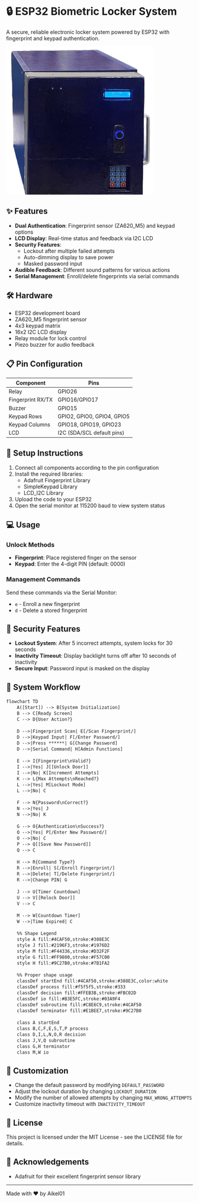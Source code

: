 # 🔒 ESP32 Biometric Locker System

A secure, reliable electronic locker system powered by ESP32 with fingerprint and keypad authentication.

![Locker System](https://raw.githubusercontent.com/AikeL01/ESP32-Fingerprint-Keypad-Locker/refs/heads/main/preview.png)

## ✨ Features

- **Dual Authentication**: Fingerprint sensor (ZA620_M5) and keypad options
- **LCD Display**: Real-time status and feedback via I2C LCD
- **Security Features**: 
  - Lockout after multiple failed attempts
  - Auto-dimming display to save power
  - Masked password input
- **Audible Feedback**: Different sound patterns for various actions
- **Serial Management**: Enroll/delete fingerprints via serial commands

## 🛠️ Hardware

- ESP32 development board
- ZA620_M5 fingerprint sensor
- 4x3 keypad matrix
- 16x2 I2C LCD display
- Relay module for lock control
- Piezo buzzer for audio feedback

## 📋 Pin Configuration

| Component | Pins |
|-----------|------|
| Relay | GPIO26 |
| Fingerprint RX/TX | GPIO16/GPIO17 |
| Buzzer | GPIO15 |
| Keypad Rows | GPIO2, GPIO0, GPIO4, GPIO5 |
| Keypad Columns | GPIO18, GPIO19, GPIO23 |
| LCD | I2C (SDA/SCL default pins) |

## 🚀 Setup Instructions

1. Connect all components according to the pin configuration
2. Install the required libraries:
   - Adafruit Fingerprint Library
   - SimpleKeypad Library
   - LCD_I2C Library
3. Upload the code to your ESP32
4. Open the serial monitor at 115200 baud to view system status

## 💻 Usage

### Unlock Methods

- **Fingerprint**: Place registered finger on the sensor
- **Keypad**: Enter the 4-digit PIN (default: 0000)

### Management Commands

Send these commands via the Serial Monitor:

- `e` - Enroll a new fingerprint
- `d` - Delete a stored fingerprint

## 🔐 Security Features

- **Lockout System**: After 5 incorrect attempts, system locks for 30 seconds
- **Inactivity Timeout**: Display backlight turns off after 10 seconds of inactivity
- **Secure Input**: Password input is masked on the display

## 🧩 System Workflow

```mermaid
flowchart TD
    A([Start]) --> B[System Initialization]
    B --> C[Ready Screen]
    C --> D{User Action?}
    
    D -->|Fingerprint Scan| E[/Scan Fingerprint/]
    D -->|Keypad Input| F[/Enter Password/]
    D -->|Press ******| G[Change Password]
    D -->|Serial Command| H[Admin Functions]
    
    E --> I{Fingerprint\nValid?}
    I -->|Yes| J[[Unlock Door]]
    I -->|No| K[Increment Attempts]
    K --> L{Max Attempts\nReached?}
    L -->|Yes| M[Lockout Mode]
    L -->|No| C
    
    F --> N{Password\nCorrect?}
    N -->|Yes| J
    N -->|No| K
    
    G --> O{Authentication\nSuccess?}
    O -->|Yes| P[/Enter New Password/]
    O -->|No| C
    P --> Q[[Save New Password]]
    Q --> C
    
    H --> R{Command Type?}
    R -->|Enroll| S[/Enroll Fingerprint/]
    R -->|Delete| T[/Delete Fingerprint/]
    R -->|Change PIN| G
    
    J --> U[Timer Countdown]
    U --> V[[Relock Door]]
    V --> C
    
    M --> W[Countdown Timer]
    W -->|Time Expired| C
    
    %% Shape Legend
    style A fill:#4CAF50,stroke:#388E3C
    style J fill:#2196F3,stroke:#1976D2
    style M fill:#F44336,stroke:#D32F2F
    style G fill:#FF9800,stroke:#F57C00
    style H fill:#9C27B0,stroke:#7B1FA2
    
    %% Proper shape usage
    classDef startEnd fill:#4CAF50,stroke:#388E3C,color:white
    classDef process fill:#f5f5f5,stroke:#333
    classDef decision fill:#FFEB3B,stroke:#FBC02D
    classDef io fill:#B3E5FC,stroke:#03A9F4
    classDef subroutine fill:#C8E6C9,stroke:#4CAF50
    classDef terminator fill:#E1BEE7,stroke:#9C27B0
    
    class A startEnd
    class B,C,F,E,S,T,P process
    class D,I,L,N,O,R decision
    class J,V,Q subroutine
    class G,H terminator
    class M,W io
```

## 📝 Customization

- Change the default password by modifying `DEFAULT_PASSWORD`
- Adjust the lockout duration by changing `LOCKOUT_DURATION`
- Modify the number of allowed attempts by changing `MAX_WRONG_ATTEMPTS`
- Customize inactivity timeout with `INACTIVITY_TIMEOUT`

## 📜 License

This project is licensed under the MIT License - see the LICENSE file for details.

## 🙏 Acknowledgements

- Adafruit for their excellent fingerprint sensor library

---

Made with ❤️ by Aikel01
